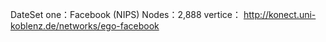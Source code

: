DateSet one：Facebook (NIPS)
  Nodes：2,888 
  vertice：
http://konect.uni-koblenz.de/networks/ego-facebook
